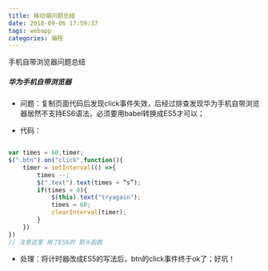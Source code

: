 ```yaml
---
title: 移动端问题总结
date: 2018-09-06 17:59:37
tags: webapp
categories: 编程
---
```

手机自带浏览器问题总结

<!-- more -->

##### 华为手机自带浏览器

- 问题：复制页面代码后发现click事件失效，后经过排查发现华为手机自带浏览器居然不支持ES6语法，必须要用babel转换成ES5才可以；

- 代码：

```javascript

var times = 60,timer;
$(".btn").on("click",function(){
    timer = setInterval(() =>{
        times --;
        $(".text").text(times + “s”);
        if(times < 0){
            $(this).text("tryagain");
            times = 60;
            clearInterval(timer);
        }
    })
})
// 注意这里 用了ES6的 箭头函数
```

- 处理：将计时器改成ES5的写法后，btn的click事件终于ok了；好坑！